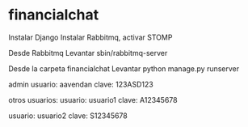 # financialchat

Instalar Django
Instalar Rabbitmq, activar STOMP

Desde Rabbitmq
Levantar sbin/rabbitmq-server

Desde la carpeta financialchat
Levantar python manage.py runserver



admin
usuario: aavendan 
clave: 123ASD123

otros usuarios:
usuario: usuario1 
clave: A12345678

usuario: usuario2 
clave: S12345678
